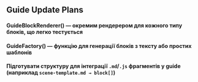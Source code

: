 ## Guide Update Plans

#### GuideBlockRenderer() — окремим рендерером для кожного типу блоків, що легко тестується

#### GuideFactory() — функцію для генерації блоків з тексту або простих шаблонів

#### Підготувати структуру для інтеграції `.md`/`.js` фрагментів у guide (наприклад `scene-template.md → block[]`)